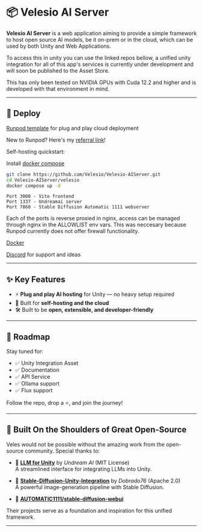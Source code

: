 # 📦 Velesio AI Server

**Velesio AI Server** is a web application aiming to provide a simple framework to host open source AI models, be it on-prem or in the cloud, which can be used by both Unity and Web Applications.

To access this in unity you can use the linked repos bellow, a unified unity integration for all of this app's services is currently under development and will soon be published to the Asset Store.

This has only been tested on NVIDIA GPUs with Cuda 12.2 and higher and is developed with that environment in mind.

---

## 🚀 Deploy

[Runpod template](https://www.runpod.io/console/explore/07cky3lznr) for plug and play cloud deployment

New to Runpod? Here's my [referral link](https://runpod.io?ref=muhg2w55)!

Self-hosting quickstart:

Install [docker compose](https://docs.docker.com/compose/install/linux/)

```bash
git clone https://github.com/Velesio/Velesio-AIServer.git
cd Velesio-AIServer/velesio
docker compose up -d
```

```
Port 3000 - Vite frontend  
Port 1337 - Undreamai server  
Port 7860 - Stable Diffusion Automatic 1111 webserver  
```

Each of the ports is reverse proxied in nginx, access can be managed through nginx in the ALLOWLIST env vars. This was neccesary because Runpod currently does not offer firewall functionality.

[Docker](https://hub.docker.com/repository/docker/teocholakov/velesio-aiserver)

[Discord](https://discord.gg/pMB6w3mJyF) for support and ideas

---

## ✨ Key Features

- ⚡ **Plug and play AI hosting** for Unity — no heavy setup required  
- 🧠 Built for **self-hosting and the cloud**
- 🛠️ Built to be **open, extensible, and developer-friendly**  

---
## 🚧 Roadmap

Stay tuned for:

- ✅ Unity Integration Asset
- ✅ Documentation
- ✅ API Service
- ✅ Ollama support
- ✅ Flux support

Follow the repo, drop a ⭐, and join the journey!

---

## 🧱 Built On the Shoulders of Great Open-Source

Veles would not be possible without the amazing work from the open-source community. Special thanks to:

- 🧠 [**LLM for Unity**](https://github.com/undreamai/LLMUnity) by *Undream AI* (MIT License)  
  A streamlined interface for integrating LLMs into Unity.

- 🎨 [**Stable-Diffusion-Unity-Integration**](https://github.com/dobrado76/Stable-Diffusion-Unity-Integration) by *Dobrado76* (Apache 2.0)  
  A powerful image-generation pipeline with Stable Diffusion.

- 🎨 [**AUTOMATIC1111/stable-diffusion-webui**](https://github.com/AUTOMATIC1111/stable-diffusion-webui)

Their projects serve as a foundation and inspiration for this unified framework.

---